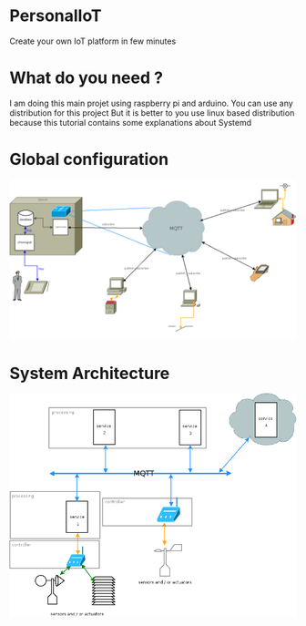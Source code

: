 # PersonalIoT
Create your own IoT platform in few minutes
# What do you need ?
I am doing this main projet using raspberry pi and arduino.
You can use any distribution for this project
But it is better to you use linux based distribution because this tutorial contains some explanations about Systemd


# Global configuration
![Configuration](https://github.com/TheOliver/PersonalIoT/blob/master/reseau.png)
# System Architecture
![Architecture](https://github.com/TheOliver/PersonalIoT/blob/master/Architecture.png)


